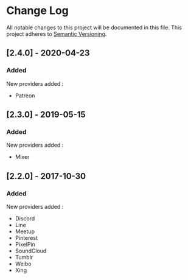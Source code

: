 # Change Log

All notable changes to this project will be documented in this file. This project adheres to [Semantic Versioning](http://semver.org/).

## [2.4.0] - 2020-04-23
### Added
New providers added :
- Patreon

## [2.3.0] - 2019-05-15
### Added
New providers added :
- Mixer

## [2.2.0] - 2017-10-30
### Added
New providers added :
- Discord
- Line
- Meetup
- Pinterest
- PixelPin
- SoundCloud
- Tumblr
- Weibo
- Xing
